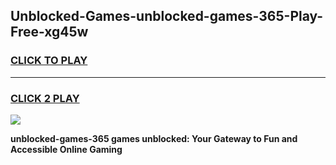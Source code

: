 
## Unblocked-Games-unblocked-games-365-Play-Free-xg45w
<h3>
<a href="https://premium76.site?title=unblocked-games-365&ref=10A">CLICK TO PLAY</a></h3>
<hr>

<h3>
<a href="https://premium76.site?title=unblocked-games-365&ref=10A">CLICK 2 PLAY</a>
  
</h3>

<a href="https://premium76.site?title=unblocked-games-365&ref=10A"><img src="https://clearcache.store/games.png"></a>


**unblocked-games-365 games unblocked: Your Gateway to Fun and Accessible Online Gaming**
